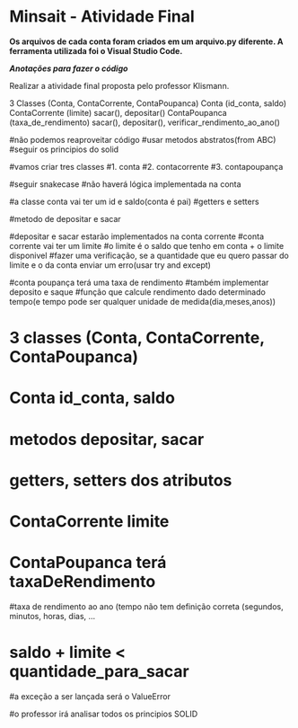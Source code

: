 # Minsait - Atividade Final

**Os arquivos de cada conta foram criados em um arquivo.py diferente. A ferramenta utilizada foi o Visual Studio Code.**

***Anotações para fazer o código***

Realizar a atividade final proposta pelo professor Klismann.

3 Classes (Conta, ContaCorrente, ContaPoupanca)
Conta (id_conta, saldo)
ContaCorrente (limite)
sacar(), depositar()
ContaPoupanca (taxa_de_rendimento)
sacar(), depositar(), verificar_rendimento_ao_ano()


#não podemos reaproveitar código
#usar metodos abstratos(from ABC)
#seguir os principios do solid

#vamos criar tres classes
#1. conta
#2. contacorrente
#3. contapoupança

#seguir snakecase
#não haverá lógica implementada na conta

#a classe conta vai ter um id e saldo(conta é pai)
#getters e setters

#metodo de depositar e sacar

#depositar e sacar estarão implementados na conta corrente
#conta corrente vai ter um limite
#o limite é o saldo que tenho em conta + o limite disponivel
#fazer uma verificação, se a quantidade que eu quero passar do limite e o da conta enviar um erro(usar try and except)


#conta poupança terá uma taxa de rendimento
#também implementar deposito e saque
#função que calcule rendimento dado determinado tempo(e tempo pode ser qualquer unidade de medida(dia,meses,anos))



# 3 classes (Conta, ContaCorrente, ContaPoupanca)

# Conta id_conta, saldo

# metodos depositar, sacar

# getters, setters dos atributos

# ContaCorrente limite

# ContaPoupanca terá taxaDeRendimento

#taxa de rendimento ao ano (tempo não tem definição correta (segundos, minutos, horas, dias, ...

# saldo + limite < quantidade_para_sacar

#a exceção a ser lançada será o ValueError

#o professor irá analisar todos os principios SOLID
